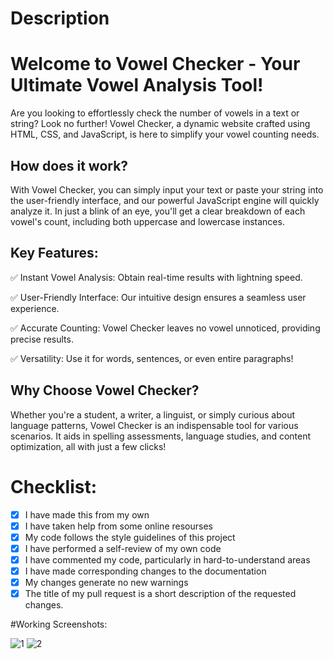 # Description

<h1>Welcome to Vowel Checker - Your Ultimate Vowel Analysis Tool! </h1>

Are you looking to effortlessly check the number of vowels in a text or string? Look no further! Vowel Checker, a dynamic website crafted using HTML, CSS, and JavaScript, is here to simplify your vowel counting needs.

<h2>How does it work?</h2>

With Vowel Checker, you can simply input your text or paste your string into the user-friendly interface, and our powerful JavaScript engine will quickly analyze it. In just a blink of an eye, you'll get a clear breakdown of each vowel's count, including both uppercase and lowercase instances.

<h2>Key Features:</h2>

✅ Instant Vowel Analysis: Obtain real-time results with lightning speed.

✅ User-Friendly Interface: Our intuitive design ensures a seamless user experience.

✅ Accurate Counting: Vowel Checker leaves no vowel unnoticed, providing precise results.

✅ Versatility: Use it for words, sentences, or even entire paragraphs!



<h2>Why Choose Vowel Checker?</h2>

Whether you're a student, a writer, a linguist, or simply curious about language patterns, Vowel Checker is an indispensable tool for various scenarios. It aids in spelling assessments, language studies, and content optimization, all with just a few clicks!


# Checklist:

<!----Please delete options that are not relevant.And in order to tick the check box just but x inside them for example [x] like this----->
- [x] I have made this from my own
- [x] I have taken help from some online resourses 
- [x] My code follows the style guidelines of this project
- [x] I have performed a self-review of my own code
- [x] I have commented my code, particularly in hard-to-understand areas
- [x] I have made corresponding changes to the documentation
- [x] My changes generate no new warnings
- [x] The title of my pull request is a short description of the requested changes.

#Working Screenshots:

![1](https://github.com/iamabir04/Vowel-Checker/assets/108453813/c7823e0f-20b2-4535-9a78-982813fc1a26)
![2](https://github.com/iamabir04/Vowel-Checker/assets/108453813/4d34bf8b-185d-4a86-9c89-0fb214809687)



